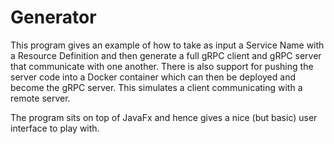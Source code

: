 # Generator
This program gives an example of how to take as input a Service Name with a Resource Definition and then generate a full gRPC client and gRPC server that communicate with one another. There is also support for pushing the server code into a Docker container which can then be deployed and become the gRPC server. This simulates a client communicating with a remote server.

The program sits on top of JavaFx and hence gives a nice (but basic) user interface to play with.

